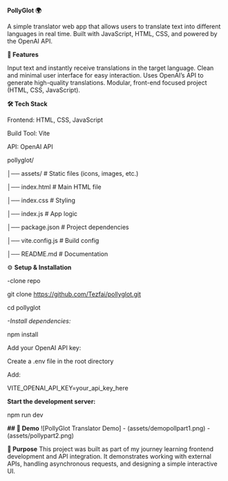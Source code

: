 **PollyGlot 🌍**

A simple translator web app that allows users to translate text into different languages in real time. Built with JavaScript, HTML, CSS, and powered by the OpenAI API.

**🚀 Features**

Input text and instantly receive translations in the target language.
Clean and minimal user interface for easy interaction.
Uses OpenAI’s API to generate high-quality translations.
Modular, front-end focused project (HTML, CSS, JavaScript).

**🛠 Tech Stack**

Frontend: HTML, CSS, JavaScript

Build Tool: Vite

API: OpenAI API


pollyglot/

│── assets/           # Static files (icons, images, etc.)

│── index.html        # Main HTML file

│── index.css         # Styling

│── index.js          # App logic

│── package.json      # Project dependencies

│── vite.config.js    # Build config

│── README.md         # Documentation

⚙️ **Setup & Installation**

-clone repo

git clone https://github.com/Tezfai/pollyglot.git

cd pollyglot

_-Install dependencies:_

npm install

Add your OpenAI API key:

Create a .env file in the root directory

Add:

VITE_OPENAI_API_KEY=your_api_key_here

**Start the development server:**

npm run dev

**## 📸 Demo**
![PollyGlot Translator Demo] - (assets/demopollpart1.png) - (assets/pollypart2.png)


**🎯 Purpose**
This project was built as part of my journey learning frontend development and API integration. It demonstrates working with external APIs, handling asynchronous requests, and designing a simple interactive UI.
